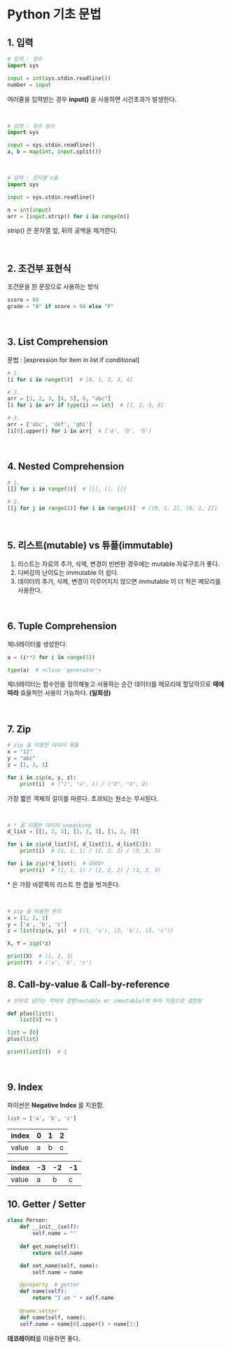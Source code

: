 
# Python 기초 문법 

## 1. 입력

``` Python
# 입력 : 정수
import sys

input = int(sys.stdin.readline())
number = input
```
여러줄을 입력받는 경우 **input()** 을 사용하면 시간초과가 발생한다.

<br/>

``` Python
# 입력 : 정수 정수
import sys

input = sys.stdin.readline()
a, b = map(int, input.split())
```

<br/>

``` Python
# 입력 : 문자열 n줄
import sys

input = sys.stdin.readline()

n = int(input)
arr = [input.strip() for i in range(n)]

```
strip() 은 문자열 앞, 뒤의 공백을 제거한다.

<br/>

## 2. 조건부 표현식

조건문을 한 문장으로 사용하는 방식

``` Python
score = 80
grade = "A" if score > 90 else "F"
```

<br/>

## 3. List Comprehension

문법 : [expression for item in list if conditional]

``` Python
# 1.
[i for i in range(5)]  # [0, 1, 2, 3, 4]

# 2.
arr = [1, 2, 3, [4, 5], 6, "abc"]
[i for i in arr if type(i) == int]  # [1, 2, 3, 6]

# 3.
arr = ['abc', 'def', 'ghi']
[i[0].upper() for i in arr]  # ['A', 'D', 'G']
```

<br/>

## 4. Nested Comprehension

``` Python
# 1.
[[] for i in range(3)]  # [[], [], []]

# 2.
[[j for j in range(3)] for i in range(2)]  # [[0, 1, 2], [0, 1, 2]]
```

<br/>

## 5. 리스트(mutable) vs 튜플(immutable)

 1. 리스트는 자료의 추가, 삭제, 변경이 빈번한 경우에는 mutable 자료구조가 좋다.
 2. 디버깅의 난이도는 immutable 이 쉽다.
 3. 데이터의 추가, 삭제, 변경이 이루어지지 않으면 immutable 이 더 적은 메모리를 사용한다.

<br/>

## 6. Tuple Comprehension

제너레이터를 생성한다.
``` Python
a = (i**2 for i in range(3))

type(a)  # <class 'generator'>
```
제너레이터는 함수만을 정의해놓고 사용하는 순간 데이터를 메모리에 할당하므로 **때에 따라** 효율적인 사용이 가능하다. **(일회성)**

<br/>

## 7. Zip

``` Python
# zip 을 이용한 데이터 묶음
x = "12"
y = "abc"
z = [1, 2, 3]

for i in zip(x, y, z):
	print(i)  # ("1", "a", 1) / ("2", "b", 2)
```
가장 짧은 객체의 길이를 따른다. 초과되는 원소는 무시된다.

<br/>

``` Python
# * 을 이용한 데이터 unpacking
d_list = [[1, 2, 3], [1, 2, 3], [1, 2, 3]]

for i in zip(d_list[0], d_list[1], d_list[2]):
	print(i)  # (1, 1, 1) / (2, 2, 2) / (3, 3, 3)

for i in zip(*d_list):  # GOOD!
	print(i)  # (1, 1, 1) / (2, 2, 2) / (3, 3, 3)
```
\* 은 가장 바깥쪽의 리스트 한 겹을 벗겨준다.

<br/>

``` Python
# zip 을 이용한 분리
x = [1, 2, 3]
y = ['a', 'b', 'c']
z = list(zip(x, y))  # [(1, 'a'), (2, 'b'), (3, 'c')]

X, Y = zip(*z)

print(X)  # (1, 2, 3)
print(Y)  # ('a', 'b', 'c')
```

## 8. Call-by-value & Call-by-reference

``` Python
# 인자로 넘기는 객체의 성향(mutable or immutable)에 따라 자동으로 결정됨

def plus(list):
	list[0] += 1

list = [0]
plus(list)

print(list[0])  # 1
```

<br/>

## 9. Index
	
파이썬은 **Negative Index** 를 지원함.

``` Python
list = ['a', 'b', 'c']
```
<div>

| index | 0 | 1 | 2 |
|--|--|--|--|
|value| a | b | c |

| index | -3 | -2 | -1 |
|--|--|--|--|
|value| a | b | c |

</div>

## 10. Getter / Setter
``` Python
class Person:
	def __init__(self):
		self.name = ""
	
	def get_name(self):
		return self.name

	def set_name(self, name):
		self.name = name

	@property  # getter
	def name(self):
		return "I am " + self.name
	
	@name.setter
	def name(self, name):
	self.name = name[0].upper() + name[1:]

```
**데코레이터**를 이용하면 좋다.

<br/>
